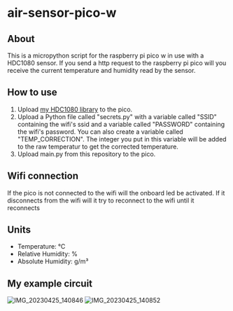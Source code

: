 # air-sensor-pico-w

## About

This is a micropython script for the raspberry pi pico w in use with a HDC1080 sensor. If you send a http request to the raspberry pi pico will you receive the current temperature and humidity read by the sensor.

## How to use

1. Upload [my HDC1080 library](https://github.com/SturmEnte/hdc1080-raspberry-pi-pico) to the pico.
2. Upload a Python file called "secrets.py" with a variable called "SSID" containing the wifi's ssid and a variable called "PASSWORD" containing the wifi's password. You can also create a variable called "TEMP_CORRECTION". The integer you put in this variable will be added to the raw temperatur to get the corrected temperature.
3. Upload main.py from this repository to the pico.

## Wifi connection

If the pico is not connected to the wifi will the onboard led be activated. If it disconnects from the wifi will it try to reconnect to the wifi until it reconnects

## Units

- Temperature: °C
- Relative Humidity: %
- Absolute Humidity: g/m³

## My example circuit

![IMG_20230425_140846](https://user-images.githubusercontent.com/55847228/234283987-8146d318-3150-4072-add4-3c604de445e0.jpg)
![IMG_20230425_140852](https://user-images.githubusercontent.com/55847228/234284000-e7260b63-16d1-4535-ab2d-9bbd1362220c.jpg)
